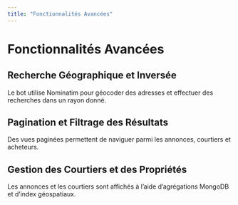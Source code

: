 ```yaml
---
title: "Fonctionnalités Avancées"
---
```


# Fonctionnalités Avancées

## Recherche Géographique et Inversée

Le bot utilise Nominatim pour géocoder des adresses et effectuer des recherches dans un rayon donné.

## Pagination et Filtrage des Résultats

Des vues paginées permettent de naviguer parmi les annonces, courtiers et acheteurs.

## Gestion des Courtiers et des Propriétés

Les annonces et les courtiers sont affichés à l’aide d’agrégations MongoDB et d’index géospatiaux.
